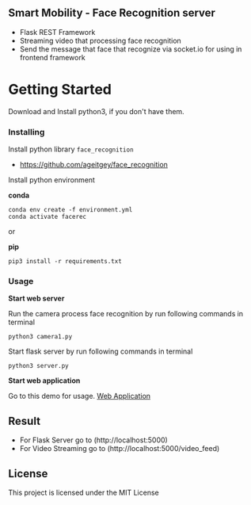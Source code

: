 ## Smart Mobility - Face Recognition server

- Flask REST Framework
- Streaming video that processing face recognition
- Send the message that face that recognize via socket.io for using in frontend framework

# Getting Started

Download and Install python3, if you don't have them.

### Installing

Install python library `face_recognition`
- https://github.com/ageitgey/face_recognition

Install python environment

**conda** 

```
conda env create -f environment.yml
conda activate facerec
```

or

**pip**

```
pip3 install -r requirements.txt
```

### Usage

**Start web server**

Run the camera process face recognition by run following commands in terminal

```
python3 camera1.py
```

Start flask server by run following commands in terminal

```
python3 server.py
```

**Start web application**

Go to this demo for usage. [Web Application](https://github.com/kritnambutt/FaceRecognition_web/)

## Result

- For Flask Server go to (http://localhost:5000)
- For Video Streaming go to (http://localhost:5000/video_feed)

## License
This project is licensed under the MIT License


